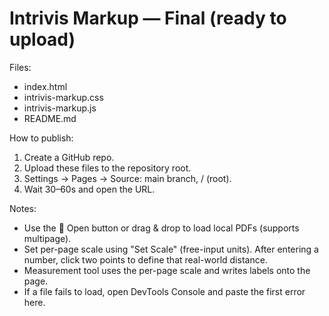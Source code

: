 # Intrivis Markup — Final (ready to upload)

Files:
- index.html
- intrivis-markup.css
- intrivis-markup.js
- README.md

How to publish:
1. Create a GitHub repo.
2. Upload these files to the repository root.
3. Settings → Pages → Source: main branch, / (root).
4. Wait 30–60s and open the URL.

Notes:
- Use the 📁 Open button or drag & drop to load local PDFs (supports multipage).
- Set per-page scale using "Set Scale" (free-input units). After entering a number, click two points to define that real-world distance.
- Measurement tool uses the per-page scale and writes labels onto the page.
- If a file fails to load, open DevTools Console and paste the first error here.
